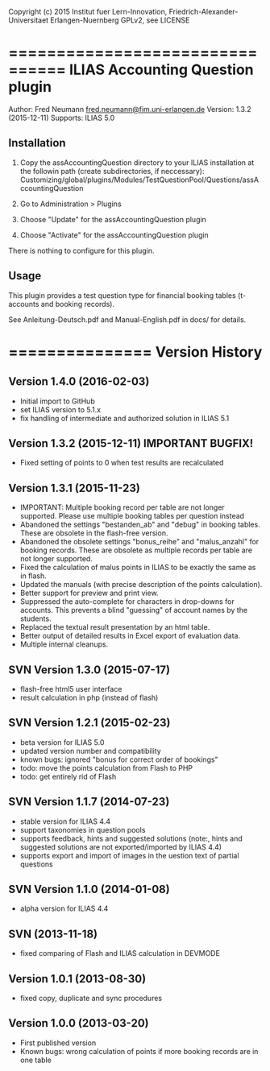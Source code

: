 Copyright (c) 2015 Institut fuer Lern-Innovation,
Friedrich-Alexander-Universitaet Erlangen-Nuernberg 
GPLv2, see LICENSE 

================================
ILIAS Accounting Question plugin
================================

Author:   Fred Neumann <fred.neumann@fim.uni-erlangen.de>
Version:  1.3.2 (2015-12-11)
Supports: ILIAS 5.0

Installation
------------

1. Copy the assAccountingQuestion directory to your ILIAS installation at the followin path 
(create subdirectories, if neccessary):
Customizing/global/plugins/Modules/TestQuestionPool/Questions/assAccountingQuestion

2. Go to Administration > Plugins

3. Choose "Update" for the assAccountingQuestion plugin
4. Choose "Activate" for the assAccountingQuestion plugin

There is nothing to configure for this plugin.

Usage
-----

This plugin provides a test question type for financial booking tables 
(t-accounts and booking records).

See Anleitung-Deutsch.pdf and Manual-English.pdf in docs/ for details.


===============
Version History
===============

Version 1.4.0 (2016-02-03)
--------------------------
* Initial import to GitHub
* set ILIAS version to 5.1.x
* fix handling of intermediate and authorized solution in ILIAS 5.1


Version 1.3.2 (2015-12-11)	IMPORTANT BUGFIX!
--------------------------
* Fixed setting of points to 0 when test results are recalculated


Version 1.3.1 (2015-11-23)
--------------------------
* IMPORTANT: Multiple booking record per table are not longer supported.
             Please use multiple booking tables per question instead
* Abandoned the settings "bestanden_ab" and "debug" in booking tables.
  These are obsolete in the flash-free version.
* Abandoned the obsolete settings "bonus_reihe" and "malus_anzahl" for booking records.
  These are obsolete as multiple records per table are not longer supported.
* Fixed the calculation of malus points in ILIAS to be exactly the same as in flash.
* Updated the manuals (with precise description of the points calculation).
* Better support for preview and print view.
* Suppressed the auto-complete for characters in drop-downs for accounts.
  This prevents a blind "guessing" of account names by the students.
* Replaced the textual result presentation by an html table.
* Better output of detailed results in Excel export of evaluation data.
* Multiple internal cleanups.


SVN Version 1.3.0 (2015-07-17)
------------------------------
* flash-free html5 user interface
* result calculation in php (instead of flash)


SVN Version 1.2.1 (2015-02-23)
------------------------------
* beta version for ILIAS 5.0
* updated version number and compatibility
* known bugs: ignored "bonus for correct order of bookings"
* todo: move the points calculation from Flash to PHP
* todo: get entirely rid of Flash


SVN Version 1.1.7 (2014-07-23)
------------------------------
* stable version for ILIAS 4.4
* support taxonomies in question pools
* supports feedback, hints and suggested solutions
  (note:, hints and suggested solutions are not exported/imported by ILIAS 4.4)
* supports export and import of images in the uestion text of partial questions

SVN Version 1.1.0 (2014-01-08)
------------------------------
* alpha version for ILIAS 4.4


SVN (2013-11-18)
----------------
* fixed comparing of Flash and ILIAS calculation in DEVMODE


Version 1.0.1 (2013-08-30)
--------------------------
* fixed copy, duplicate and sync procedures


Version 1.0.0 (2013-03-20)
------------------------

* First published version
* Known bugs: wrong calculation of points if more booking records are in one table
